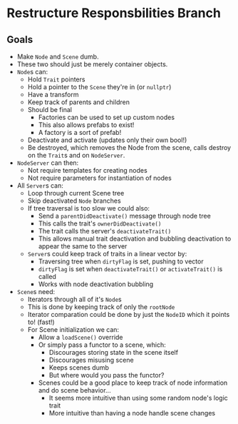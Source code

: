 # Restructure Responsbilities Branch

## Goals

- Make `Node` and `Scene` dumb. 
- These two should just be merely container objects.
- `Node`s can:
	- Hold `Trait` pointers
	- Hold a pointer to the `Scene` they're in (or `nullptr`)
	- Have a transform
	- Keep track of parents and children
	- Should be final
		- Factories can be used to set up custom nodes
		- This also allows prefabs to exist!
		- A factory is a sort of prefab!
	- Deactivate and activate (updates only their own bool!)
	- Be destroyed, which removes the Node from the scene, calls destroy on the `Trait`s and on `NodeServer`.
- `NodeServer` can then:
	- Not require templates for creating nodes 
	- Not require parameters for instantiation of nodes
- All `Server`s can:
	- Loop through current Scene tree
	- Skip deactivated `Node` branches
	- If tree traversal is too slow we could also:
		- Send a `parentDidDeactivate()` message through node tree
		- This calls the trait's `ownerDidDeactivate()`
		- The trait calls the server's `deactivateTrait()`
		- This allows manual trait deactivation and bubbling deactivation to appear the same to the server
	- `Server`s could keep track of traits in a linear vector by:
		- Traversing tree when `dirtyFlag` is set, pushing to vector
		- `dirtyFlag` is set when `deactivateTrait()` or `activateTrait()` is called
		- Works with node deactivation bubbling
- `Scene`s need:
	- Iterators through all of it's `Node`s
	- This is done by keeping track of only the `rootNode`
	- Iterator comparation could be done by just the `NodeID` which it points to! (fast!)
	- For Scene initialization we can:
		- Allow a `loadScene()` override
		- Or simply pass a functor to a scene, which:
			- Discourages storing state in the scene itself
			- Discourages misusing scene
			- Keeps scenes dumb
			- But where would you pass the functor?
		- Scenes could be a good place to keep track of node information and do scene behavior...
			- It seems more intuitive than using some random node's logic trait
			- More intuitive than having a node handle scene changes